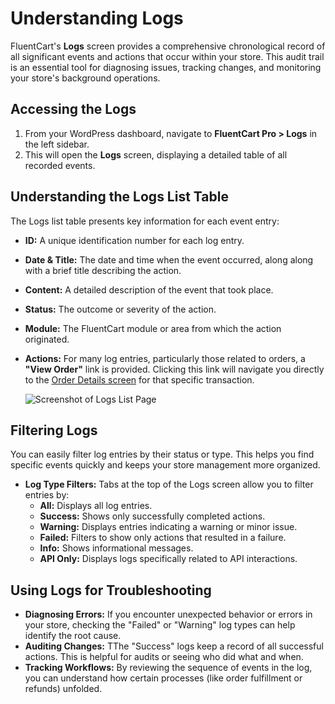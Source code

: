  # Understanding Logs

FluentCart's **Logs** screen provides a comprehensive chronological record of all significant events and actions that occur within your store. This audit trail is an essential tool for diagnosing issues, tracking changes, and monitoring your store's background operations.

## Accessing the Logs

1.  From your WordPress dashboard, navigate to **FluentCart Pro > Logs** in the left sidebar.
2.  This will open the **Logs** screen, displaying a detailed table of all recorded events.

## Understanding the Logs List Table


The Logs list table presents key information for each event entry:

* **ID:** A unique identification number for each log entry.
* **Date & Title:** The date and time when the event occurred, along along with a brief title describing the action.
* **Content:** A detailed description of the event that took place.
* **Status:** The outcome or severity of the action.
* **Module:** The FluentCart module or area from which the action originated.
* **Actions:** For many log entries, particularly those related to orders, a **"View Order"** link is provided. Clicking this link will navigate you directly to the [Order Details screen](/guide/store-management/orders-management/order-details-overview) for that specific transaction.

    ![Screenshot of Logs List Page](/images/troubleshooting-support/understanding-logs/Logs.png)

## Filtering Logs

You can easily filter log entries by their status or type. This helps you find specific events quickly and keeps your store management more organized.

* **Log Type Filters:** Tabs at the top of the Logs screen allow you to filter entries by:
    * **All:** Displays all log entries.
    * **Success:** Shows only successfully completed actions.
    * **Warning:** Displays entries indicating a warning or minor issue.
    * **Failed:** Filters to show only actions that resulted in a failure.
    * **Info:** Shows informational messages.
    * **API Only:** Displays logs specifically related to API interactions.

## Using Logs for Troubleshooting

* **Diagnosing Errors:** If you encounter unexpected behavior or errors in your store, checking the "Failed" or "Warning" log types can help identify the root cause.
* **Auditing Changes:** TThe "Success" logs keep a record of all successful actions. This is helpful for audits or seeing who did what and when.
* **Tracking Workflows:** By reviewing the sequence of events in the log, you can understand how certain processes (like order fulfillment or refunds) unfolded.


